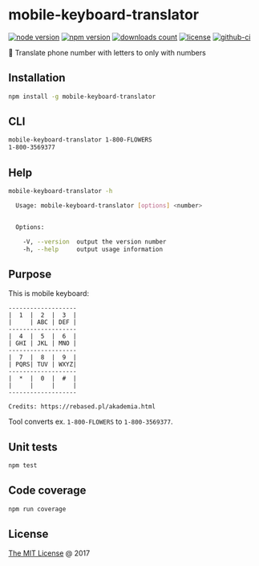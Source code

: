 # mobile-keyboard-translator

[![node version](https://img.shields.io/node/v/mobile-keyboard-translator.svg)](https://www.npmjs.com/package/mobile-keyboard-translator)
[![npm version](https://badge.fury.io/js/mobile-keyboard-translator.svg)](https://badge.fury.io/js/mobile-keyboard-translator)
[![downloads count](https://img.shields.io/npm/dt/mobile-keyboard-translator.svg)](https://www.npmjs.com/package/mobile-keyboard-translator)
[![license](https://img.shields.io/npm/l/mobile-keyboard-translator.svg)](https://piecioshka.mit-license.org)
[![github-ci](https://github.com/piecioshka/mobile-keyboard-translator/actions/workflows/testing.yml/badge.svg)](https://github.com/piecioshka/mobile-keyboard-translator/actions/workflows/testing.yml)

:hammer: Translate phone number with letters to only with numbers

## Installation

```bash
npm install -g mobile-keyboard-translator
```

## CLI

```bash
mobile-keyboard-translator 1-800-FLOWERS
1-800-3569377
```

## Help

```bash
mobile-keyboard-translator -h

  Usage: mobile-keyboard-translator [options] <number>


  Options:

    -V, --version  output the version number
    -h, --help     output usage information
```

## Purpose

This is mobile keyboard:

    -------------------
    |  1  |  2  |  3  |
    |     | ABC | DEF |
    -------------------
    |  4  |  5  |  6  |
    | GHI | JKL | MNO |
    -------------------
    |  7  |  8  |  9  |
    | PQRS| TUV | WXYZ|
    -------------------
    |  *  |  0  |  #  |
    |     |     |     |
    -------------------

    Credits: https://rebased.pl/akademia.html

Tool converts ex. `1-800-FLOWERS` to `1-800-3569377`.

## Unit tests

```bash
npm test
```

## Code coverage

```bash
npm run coverage
```

## License

[The MIT License](https://piecioshka.mit-license.org) @ 2017
